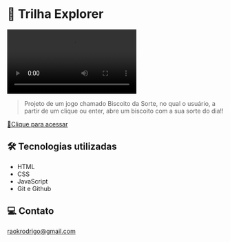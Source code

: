 # 🚀 Trilha Explorer

![preview](./github/preview.mp4)

> Projeto de um jogo chamado Biscoito da Sorte, no qual o usuário, a partir de um clique ou enter, abre um biscoito com a sua sorte do dia!!

[🔗Clique para acessar](https://rodkunz.github.io/Biscoito-da-sorte/)

## 🛠 Tecnologias utilizadas

- HTML
- CSS
- JavaScript
- Git e Github

## 💻 Contato
raokrodrigo@gmail.com
